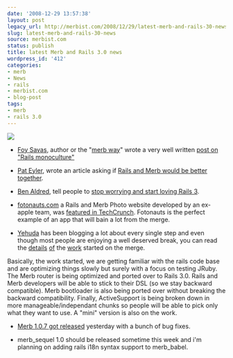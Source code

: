 ```yaml
---
date: '2008-12-29 13:57:38'
layout: post
legacy_url: http://merbist.com/2008/12/29/latest-merb-and-rails-30-news/
slug: latest-merb-and-rails-30-news
source: merbist.com
status: publish
title: latest Merb and Rails 3.0 news
wordpress_id: '412'
categories:
- merb
- News
- rails
- merbist.com
- blog-post
tags:
- merb
- rails 3.0
---
```


[![](http://merbist.com/wp-content/uploads/2008/12/foy-savas-1.png)](http://foysavas.com)



	
  * [Foy Savas](http://foysavas.com), author or the "[merb way](http://my.safaribooksonline.com/9780321601636)" wrote a very well written [post on "Rails monoculture"](http://www.foysavas.com/blog/2008/12/25/lets-be-clear-the-rails-monoculture-is-over.html)

	
  * [Pat Eyler](http://on-ruby.blogspot.com/), wrote an article asking if [Rails and Merb would be better together](http://on-ruby.blogspot.com/2008/12/rails-and-merb-better-together.html).

	
  * [Ben Aldred](http://www.geekmade.co.uk/), tell people to [stop worrying and start loving Rails 3](http://www.geekmade.co.uk/2008/12/stop-worrying-and-start-loving-rails-3/).

	
  * [fotonauts.com](http://www.fotonauts.com/) a Rails and Merb Photo website developed by an ex-apple team, was [featured in TechCrunch](http://www.techcrunch.com/2008/12/24/fotonauts-opens-up-a-little-more-skip-the-5000-long-waitlist/). Fotonauts is the perfect example of an app that will bain a lot from the merge.

	
  * [Yehuda](http://yehudakatz.com) has been blogging a lot about every single step and even though most people are enjoying a well deserved break, you can read the [details](http://yehudakatz.com/2008/12/26/dispatch-from-the-front-lines/) [of](http://yehudakatz.com/2008/12/27/status-memorandum/) the [work](http://yehudakatz.com/2008/12/29/another-rails-2x3-update/) started on the merge.


Basically, the work started, we are getting familiar with the rails code base and are optimizing things slowly but surely with a focus on testing JRuby. The Merb router is being optimized and ported over to Rails 3.0. Rails and Merb developers will be able to stick to their DSL (so we stay backward compatible). Merb bootloader is also being ported over without breaking the backward compatibility. Finally, ActiveSupport is being broken down in more manageable/independant chunks so people will be able to pick only what they want to use. A "mini" version is also on the work.

	
  * [Merb 1.0.7 got released](http://yehudakatz.com/2008/12/28/merb-107-release-notes/) yesterday with a bunch of bug fixes.

	
  * merb_sequel 1.0 should be released sometime this week and i'm planning on adding rails i18n syntax support to merb_babel.


